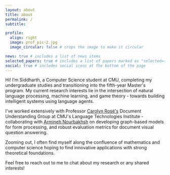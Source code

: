 ```yaml
---
layout: about
title: about
permalink: /
subtitle: 

profile:
  align: right
  image: prof_pic-2.jpg
  image_circular: false # crops the image to make it circular

news: true # includes a list of news items
selected_papers: true # includes a list of papers marked as "selected={true}"
social: true # includes social icons at the bottom of the page
---
```


Hi! I’m Siddharth, a Computer Science student at CMU, completing my undergraduate studies and transitioning into the fifth-year Master's program. My current research interests lie in the intersection of natural language processing, machine learning, and game theory - towards building intelligent systems using language agents. 

I've worked extensively with Professor [Carolyn Rosé's][rose] Document Understanding Group at CMU's Language Technologies Institute - collaborating with [Armineh Nourbakhsh][nourbakhsh] on developing graph-based models for form processing, and robust evaluation metrics for document visual question answering. 

Zooming out, I often find myself along the confluence of mathematics and computer science hoping to find innovative applications with strong theoretical foundations.

Feel free to reach out to me to chat about my research or any shared interests!

[rose]: https://cp3a.github.io/
[nourbakhsh]: https://www.linkedin.com/in/armineh-nourbakhsh/
